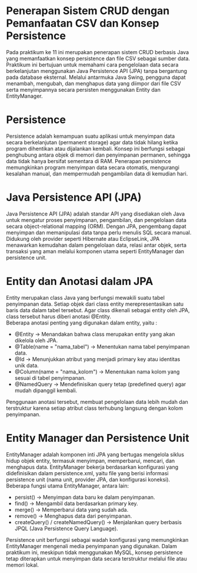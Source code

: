# Penerapan Sistem CRUD dengan Pemanfaatan CSV dan Konsep Persistence
Pada praktikum ke 11 ini merupakan penerapan sistem CRUD berbasis Java yang memanfaatkan konsep persistence dan file CSV sebagai sumber data. Praktikum ini bertujuan untuk memahami cara pengelolaan data secara berkelanjutan menggunakan Java Persistence API (JPA) tanpa bergantung pada database eksternal. Melalui antarmuka Java Swing, pengguna dapat menambah, mengubah, dan menghapus data yang diimpor dari file CSV serta menyimpannya secara persisten menggunakan Entity dan EntityManager.

# Persistence
Persistence adalah kemampuan suatu aplikasi untuk menyimpan data secara berkelanjutan (permanent storage) agar data tidak hilang ketika program dihentikan atau dijalankan kembali. Konsep ini berfungsi sebagai penghubung antara objek di memori dan penyimpanan permanen, sehingga data tidak hanya bersifat sementara di RAM. Penerapan persistence memungkinkan program menyimpan data secara otomatis, mengurangi kesalahan manual, dan mempermudah pengambilan data di kemudian hari.

# Java Persistence API (JPA)
Java Persistence API (JPA) adalah standar API yang disediakan oleh Java untuk mengatur proses penyimpanan, pengambilan, dan pengelolaan data secara object-relational mapping (ORM). Dengan JPA, pengembang dapat menyimpan dan memanipulasi data tanpa perlu menulis SQL secara manual. Didukung oleh provider seperti Hibernate atau EclipseLink, JPA menawarkan kemudahan dalam pengelolaan data, relasi antar objek, serta transaksi yang aman melalui komponen utama seperti EntityManager dan persistence unit.

# Entity dan Anotasi dalam JPA
Entity merupakan class Java yang berfungsi mewakili suatu tabel penyimpanan data. Setiap objek dari class entity merepresentasikan satu baris data dalam tabel tersebut.
Agar class dikenali sebagai entity oleh JPA, class tersebut harus diberi anotasi @Entity. <br>
Beberapa anotasi penting yang digunakan dalam entity, yaitu : <br>
- @Entity → Menandakan bahwa class merupakan entity yang akan dikelola oleh JPA.
- @Table(name = "nama_tabel") → Menentukan nama tabel penyimpanan data.
- @Id → Menunjukkan atribut yang menjadi primary key atau identitas unik data.
- @Column(name = "nama_kolom") → Menentukan nama kolom yang sesuai di tabel penyimpanan.
- @NamedQuery → Mendefinisikan query tetap (predefined query) agar mudah dipanggil kembali. <br>

Penggunaan anotasi tersebut, membuat pengelolaan data lebih mudah dan terstruktur karena setiap atribut class terhubung langsung dengan kolom penyimpanan.

# Entity Manager dan Persistence Unit
EntityManager adalah komponen inti JPA yang bertugas mengelola siklus hidup objek entity, termasuk menyimpan, memperbarui, mencari, dan menghapus data. EntityManager bekerja berdasarkan konfigurasi yang didefinisikan dalam persistence.xml, yaitu file yang berisi informasi persistence unit (nama unit, provider JPA, dan konfigurasi koneksi). <br>
Beberapa fungsi utama EntityManager, antara lain: <br>
- persist() → Menyimpan data baru ke dalam penyimpanan.
- find() → Mengambil data berdasarkan primary key.
- merge() → Memperbarui data yang sudah ada.
- remove() → Menghapus data dari penyimpanan.
- createQuery() / createNamedQuery() → Menjalankan query berbasis JPQL (Java Persistence Query Language). <br>

Persistence unit berfungsi sebagai wadah konfigurasi yang memungkinkan EntityManager mengenali media penyimpanan yang digunakan. Dalam praktikum ini, meskipun tidak menggunakan MySQL, konsep persistence tetap diterapkan untuk menyimpan data secara terstruktur melalui file atau memori lokal.






